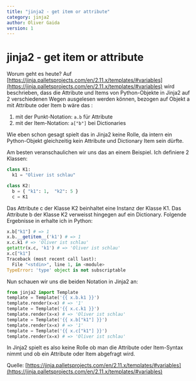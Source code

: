 ```yaml
---
title: "jinja2 - get item or attribute"
category: jinja2
author: Oliver Gaida
version: 1
---
```


# jinja2 - get item or attribute

Worum geht es heute? Auf [https://jinja.palletsprojects.com/en/2.11.x/templates/#variables](https://jinja.palletsprojects.com/en/2.11.x/templates/#variables) wird
beschrieben, dass die Attribute und Items von Python-Objekte in Jinja2 auf 2 verschiedenen Wegen ausgelesen werden können, bezogen auf Objekt a mit Attribute oder Item b wäre das :

1. mit der Punkt-Notation: `a.b` für Attribute
2. mit der Item-Notation: `a["b"]` bei Dictionaries

Wie eben schon gesagt spielt das in Jinja2 keine Rolle, da intern ein Python-Objekt gleichzeitig kein Attribute und Dictionary Item sein dürfte.

Am besten veranschaulichen wir uns das an einem Beispiel. Ich definiere 2 Klassen:

```python
class K1:
  k1 = "Oliver ist schlau"

class K2:
  b = { "k1": 1,  "k2": 5 }
  c = K1
```

Das Attribute c der Klasse K2 beinhaltet eine Instanz der Klasse K1. Das Attribute b der Klasse K2 verweisst hingegen auf ein Dictionary. Folgende Ergebnisse in erhalte ich in Python:

```python
x.b["k1"] # => 1 
x.b.__getitem__('k1') # => 1
x.c.k1 # => 'Oliver ist schlau'
getattr(x.c, 'k1') # => 'Oliver ist schlau'
x.c["k1"]
Traceback (most recent call last):
  File "<stdin>", line 1, in <module>
TypeError: 'type' object is not subscriptable
```

Nun schauen wir uns die beiden Notation in Jinja2 an:

```python
from jinja2 import Template
template = Template('{{ x.b.k1 }}')
template.render(x=x) # => '1'
template = Template('{{ x.c.k1 }}')
template.render(x=x) # => 'Oliver ist schlau'
template = Template('{{ x.b["k1"] }}')
template.render(x=x) # => '1'
template = Template('{{ x.c["k1"] }}')
template.render(x=x) # => 'Oliver ist schlau'
```

In Jinja2 spielt es also keine Rolle ob man die Attribute oder Item-Syntax nimmt und ob ein Attribute oder Item abgefragt wird.

Quelle: [https://jinja.palletsprojects.com/en/2.11.x/templates/#variables](https://jinja.palletsprojects.com/en/2.11.x/templates/#variables)